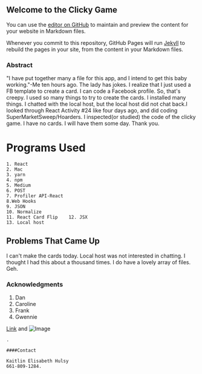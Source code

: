 ## Welcome to the Clicky Game

You can use the [editor on GitHub](https://github.com/KHulsy/itstheclikiclikiclikiclikiclikigame/edit/master/README.md) to maintain and preview the content for your website in Markdown files.

Whenever you commit to this repository, GitHub Pages will run [Jekyll](https://jekyllrb.com/) to rebuild the pages in your site, from the content in your Markdown files.

### Abstract
"I have put together many a file for this app, and I intend to get this baby working."-Me ten hours ago. The lady has jokes. I realize that I just used a FB template to create a card. I can code a Facebook profile. So, that's creepy. I used so many things to try to create the cards. I installed many things. I chatted with the local host, but the local host did not chat back.I looked through React Activity #24 like four days ago, and did coding SuperMarketSweep/Hoarders. I inspected(or studied) the code of the clicky game. I have no cards. I will have them some day. Thank you. 

# Programs Used
    1. React
    2. Mac
    3. yarn
    4. npm
    5. Medium
    6. POST
    7. Profiler API-React
    8.Web Hooks
    9. JSON
    10. Normalize
    11. React Card Flip    12. JSX
    13. Local host
## Problems That Came Up
I can't make the cards today. Local host was not interested in chatting. I thought I had this about a thousand times. I do have a lovely array of files. Geh.
### Acknowledgments

1. Dan
2. Caroline
3. Frank
4. Gwennie


[Link](url) and ![Image](src)
```
.

####Contact
    
Kaitlin Elisabeth Hulsy
661-809-1284.
